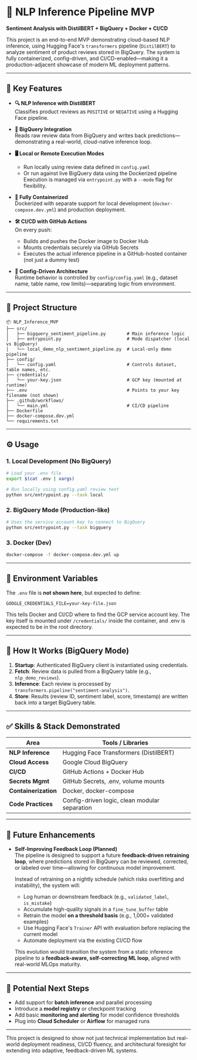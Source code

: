 # 🧠 NLP Inference Pipeline MVP  
**Sentiment Analysis with DistilBERT + BigQuery + Docker + CI/CD**

This project is an end-to-end MVP demonstrating cloud-based NLP inference, using Hugging Face's `transformers` pipeline (`DistilBERT`) to analyze sentiment of product reviews stored in BigQuery. The system is fully containerized, config-driven, and CI/CD-enabled—making it a production-adjacent showcase of modern ML deployment patterns.

---

## 🚀 Key Features

- **🔍 NLP Inference with DistilBERT**  
  Classifies product reviews as `POSITIVE` or `NEGATIVE` using a Hugging Face pipeline.

- **📡 BigQuery Integration**  
  Reads raw review data from BigQuery and writes back predictions—demonstrating a real-world, cloud-native inference loop.

- **🖥️ Local or Remote Execution Modes**  
  - Run locally using review data defined in `config.yaml`  
  - Or run against live BigQuery data using the Dockerized pipeline  
  Execution is managed via `entrypoint.py` with a `--mode` flag for flexibility.

- **🐳 Fully Containerized**  
  Dockerized with separate support for local development (`docker-compose.dev.yml`) and production deployment.

- **🛠 CI/CD with GitHub Actions**  
  On every push:
  - Builds and pushes the Docker image to Docker Hub
  - Mounts credentials securely via GitHub Secrets
  - Executes the actual inference pipeline in a GitHub-hosted container (not just a dummy test)

- **📁 Config-Driven Architecture**  
  Runtime behavior is controlled by `config/config.yaml` (e.g., dataset name, table name, row limits)—separating logic from environment.

---

## 📂 Project Structure

```
📦 NLP_Inference_MVP
├── src/
│   ├── bigquery_sentiment_pipeline.py        # Main inference logic
│   ├── entrypoint.py                         # Mode dispatcher (local vs BigQuery)
│   └── local_demo_nlp_sentiment_pipeline.py  # Local-only demo pipeline
├── config/
│   └── config.yaml                           # Controls dataset, table names, etc.
├── credentials/
│   └── your-key.json                         # GCP key (mounted at runtime)
├── .env                                      # Points to your key filename (not shown)
├── .github/workflows/
│   └── main.yml                              # CI/CD pipeline
├── Dockerfile
├── docker-compose.dev.yml
└── requirements.txt
```

---

## ⚙️ Usage

### 1. Local Development (No BigQuery)
```bash
# Load your .env file
export $(cat .env | xargs)

# Run locally using config.yaml review text
python src/entrypoint.py --task local
```

### 2. BigQuery Mode (Production-like)
```bash
# Uses the service account key to connect to BigQuery
python src/entrypoint.py --task bigquery
```

### 3. Docker (Dev)
```bash
docker-compose -f docker-compose.dev.yml up
```

---

## 🔐 Environment Variables

The `.env` file is **not shown here**, but expected to define:
```env
GOOGLE_CREDENTIALS_FILE=your-key-file.json
```

This tells Docker and CI/CD where to find the GCP service account key. The key itself is mounted under `/credentials/` inside the container, and .env is expected to be in the root directory.

---

## 🧪 How It Works (BigQuery Mode)

1. **Startup**: Authenticated BigQuery client is instantiated using credentials.
2. **Fetch**: Review data is pulled from a BigQuery table (e.g., `nlp_demo_reviews`).
3. **Inference**: Each review is processed by `transformers.pipeline("sentiment-analysis")`.
4. **Store**: Results (review ID, sentiment label, score, timestamp) are written back into a target BigQuery table.

---

## ✅ Skills & Stack Demonstrated

| Area               | Tools / Libraries |
|--------------------|-------------------|
| **NLP Inference**   | Hugging Face Transformers (DistilBERT) |
| **Cloud Access**    | Google Cloud BigQuery |
| **CI/CD**           | GitHub Actions + Docker Hub |
| **Secrets Mgmt**    | GitHub Secrets, .env, volume mounts |
| **Containerization**| Docker, docker-compose |
| **Code Practices**  | Config-driven logic, clean modular separation |

---

## 🔮 Future Enhancements

- **Self-Improving Feedback Loop (Planned)**  
  The pipeline is designed to support a future **feedback-driven retraining loop**, where predictions stored in BigQuery can be reviewed, corrected, or labeled over time—allowing for continuous model improvement.

  Instead of retraining on a nightly schedule (which risks overfitting and instability), the system will:
  - Log human or downstream feedback (e.g., `validated_label`, `is_mistake`)
  - Accumulate high-quality signals in a `fine_tune_buffer` table
  - Retrain the model **on a threshold basis** (e.g., 1,000+ validated examples)
  - Use Hugging Face's `Trainer` API with evaluation before replacing the current model
  - Automate deployment via the existing CI/CD flow

  This evolution would transition the system from a static inference pipeline to a **feedback-aware, self-correcting ML loop**, aligned with real-world MLOps maturity.

---

## 🧭 Potential Next Steps

- Add support for **batch inference** and parallel processing
- Introduce a **model registry** or checkpoint tracking
- Add basic **monitoring and alerting** for model confidence thresholds
- Plug into **Cloud Scheduler** or **Airflow** for managed runs

---

This project is designed to show not just technical implementation but real-world deployment readiness, CI/CD fluency, and architectural foresight for extending into adaptive, feedback-driven ML systems.